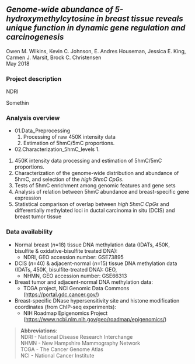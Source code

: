 ## *Genome-wide abundance of 5-hydroxymethylcytosine in breast tissue reveals unique function in dynamic gene regulation and carcinogenesis*

Owen M. Wilkins, Kevin C. Johnson, E. Andres Houseman, Jessica E. King, Carmen J. Marsit, Brock C. Christensen <br />
May 2018

### Project description

NDRI

Somethin

### Analysis overview

* 01.Data_Preprocessing
    1. Processing of raw 450K intensity data
    2. Estimation of 5hmC/5mC proportions.
* 02.Characterization_5hmC_levels
    1. 


1. 450K intensity data processing and estimation of 5hmC/5mC proportions.
2. Characterization of the genome-wide distribution and abundance of 5hmC, and selection of the *high 5hmC CpGs*.
3. Tests of 5hmC enrichment among genomic features and gene sets
4. Analysis of relation between 5hmC abundance and breast-specific gene expression
5. Statistical comparison of overlap between *high 5hmC CpGs* and differentially methylated loci in ductal carcinoma in situ (DCIS) and breast tumor tissue

### Data availability

* Normal breast (*n*=18) tissue DNA methylation data (IDATs, 450K, bisulfite & oxidative-bisulfite treated DNA): <br />
    - NDRI, GEO accession number: GSE73895
* DCIS (*n*=40) & adjacent-normal (*n*=15) tissue DNA methylation data (IDATs, 450K, bisulfite-treated DNA): GEO,
    - NHMN, GEO accession number: GSE66313 <br />
* Breast tumor and adjacent-normal DNA methylation data: <br />
    - TCGA project, NCI Genomic Data Commons (https://portal.gdc.cancer.gov/)
* Breast-specific DNase hypersensitivity site and histone modification coordinates (from ChIP-seq experiments): <br />
    - NIH Roadmap Epigenomics Project (https://www.ncbi.nlm.nih.gov/geo/roadmap/epigenomics/)

> **Abbreviations**:  <br />
> NDRI - National Disease Research Interchange <br />
> NHMN - New Hampshire Mammography Network <br />
> TCGA - The Cancer Genome Atlas <br />
> NCI - National Cancer Institute <br />

